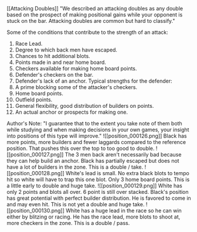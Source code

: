 [[Attacking Doubles]]
"We described an attacking doubles as any double based on the prospect of making positional gains while your opponent is stuck on the bar. Attacking doubles are common but hard to classify."

Some of the conditions that contribute to the strength of an attack:
1) Race Lead.
2) Degree to which back men have escaped.
3) Chances to hit additional blots.
4) Points made in and near home board.
5) Checkers available for making home board points.
6) Defender's checkers on the bar.
7) Defender's lack of an anchor.
Typical strengths for the defender:
1) A prime blocking some of the attacker's checkers.
2) Home board points.
3) Outfield points.
4) General flexibility, good distribution of builders on points.
5) An actual anchor or prospects for making one.

Author's Note: "I guarantee that to the extent you take note of them both while studying and when making decisions in your own games, your insight into positions of this type will improve."
![[position_000126.png]]
Black has more points, more builders and fewer laggards compared to the reference position. That pushes this over the top to too good to double.
![[position_000127.png]]
The 3 men back aren't necessarily bad because they can help build an anchor. Black has partially escaped but does not have a lot of builders in the zone. This is a double / take.
![[position_000128.png]]
White's lead is small. No extra black blots to tempo hit so white will have to trap this one blot. Only 3 home board points. This is a little early to double and huge take.
![[position_000129.png]]
White has only 2 points and blots all over. 6 point is still over stacked. Black's position has great potential with perfect builder distribution. He is favored to come in and may even hit. This is not yet a double and huge take.
![[position_000130.png]]
White has a huge lead in the race so he can win either by blitzing or racing. He has the race lead, more blots to shoot at, more checkers in the zone. This is a double / pass.